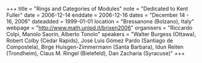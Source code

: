 +++
title = "Rings and Categories of Modules"
note = "Dedicated to Kent Fuller"
date = 2006-12-14
enddate = 2006-12-16
dates = "December 14 - 16, 2006"
dateadded = 1999-01-01
location = "Bressanone (Bolzano), Italy"
webpage = "http://www.math.unipd.it/brixen2006"
organisers = "Riccardo Colpi, Manolo Saorín, Alberto Tonolo"
speakers = "Walter Burgess (Ottawa), Robert Colby (Cedar Rapids), José Luis Gómez Pardo (Santiago de Compostela), Birge Huisgen-Zimmermann (Santa Barbara), Idun Reiten (Trondheim), Claus M. Ringel (Bielefeld), Dan Zacharia (Syracuse)"
+++
